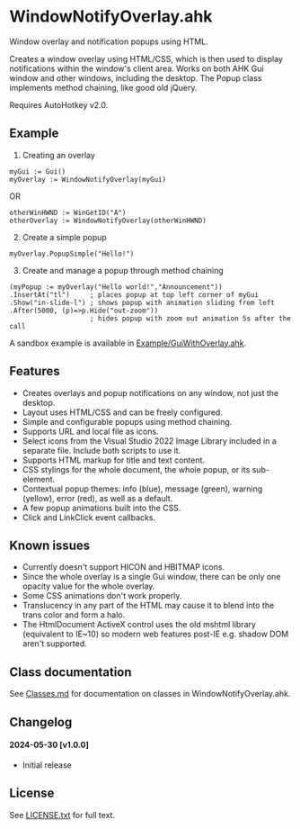 # WindowNotifyOverlay.ahk
Window overlay and notification popups using HTML.

Creates a window overlay using HTML/CSS, which is then used to display notifications within the window's client area. 
Works on both AHK Gui window and other windows, including the desktop. 
The Popup class implements method chaining, like good old jQuery.

Requires AutoHotkey v2.0.

## Example
1) Creating an overlay
```ahk2
myGui := Gui()
myOverlay := WindowNotifyOverlay(myGui)
```
OR
```ahk2
otherWinHWND := WinGetID("A")
otherOverlay := WindowNotifyOverlay(otherWinHWND)
```

2) Create a simple popup
```ahk2
myOverlay.PopupSimple("Hello!")
```

3) Create and manage a popup through method chaining
```ahk2
(myPopup := myOverlay("Hello world!","Announcement"))
.InsertAt("tl")     ; places popup at top left corner of myGui
.Show("in-slide-l") ; shows popup with animation sliding from left
.After(5000, (p)=>p.Hide("out-zoom"))
                    ; hides popup with zoom out animation 5s after the call
```

A sandbox example is available in [Example/GuiWithOverlay.ahk](Example/GuiWithOverlay.ahk).

## Features
- Creates overlays and popup notifications on any window, not just the desktop.
- Layout uses HTML/CSS and can be freely configured.
- Simple and configurable popups using method chaining.
- Supports URL and local file as icons. 
- Select icons from the Visual Studio 2022 Image Library included in a separate file. Include both scripts to use it.
- Supports HTML markup for title and text content.
- CSS stylings for the whole document, the whole popup, or its sub-element.
- Contextual popup themes: info (blue), message (green), warning (yellow), error (red), as well as a default.
- A few popup animations built into the CSS.
- Click and LinkClick event callbacks.

## Known issues
- Currently doesn't support HICON and HBITMAP icons.
- Since the whole overlay is a single Gui window, there can be only one opacity value for the whole overlay.
- Some CSS animations don't work properly.
- Translucency in any part of the HTML may cause it to blend into the trans color and form a halo.
- The HtmlDocument ActiveX control uses the old mshtml library (equivalent to IE~10) so modern web features post-IE e.g. shadow DOM aren't supported.

## Class documentation
See [Classes.md](Classes.md) for documentation on classes in WindowNotifyOverlay.ahk.

## Changelog
#### 2024-05-30 [v1.0.0]
- Initial release

## License
See [LICENSE.txt](LICENSE.txt) for full text.

